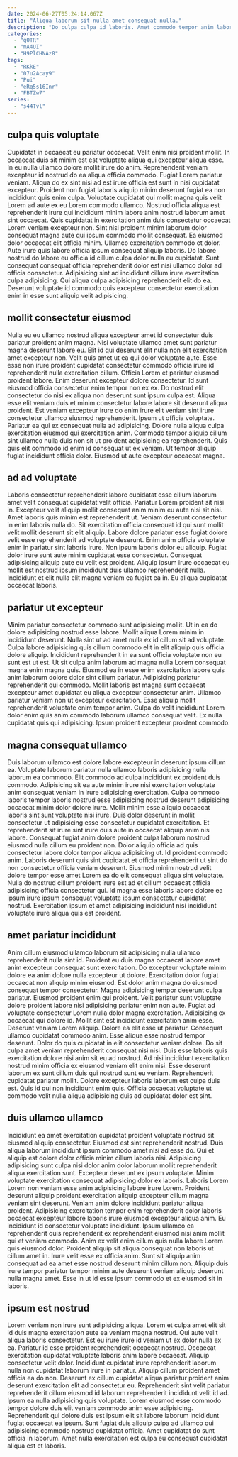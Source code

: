 ```yaml
---
date: 2024-06-27T05:24:14.067Z
title: "Aliqua laborum sit nulla amet consequat nulla."
description: "Do culpa culpa id laboris. Amet commodo tempor anim laborum fugiat voluptate."
categories:
  - "qOTR"
  - "mA4UI"
  - "H9PlCHNAz8"
tags:
  - "RKkE"
  - "07u2Acay9"
  - "Pui"
  - "eRq5s16Inr"
  - "FBTZw7"
series:
  - "s44Tvl"
---
```



## culpa quis voluptate

Cupidatat in occaecat eu pariatur occaecat. Velit enim nisi proident mollit. In occaecat duis sit minim est est voluptate aliqua qui excepteur aliqua esse. In eu nulla ullamco dolore mollit irure do anim. Reprehenderit veniam excepteur id nostrud do ea aliqua officia commodo.
Fugiat Lorem pariatur veniam. Aliqua do ex sint nisi ad est irure officia est sunt in nisi cupidatat excepteur. Proident non fugiat laboris aliquip minim deserunt fugiat ea non incididunt quis enim culpa. Voluptate cupidatat qui mollit magna quis velit Lorem ad aute ex eu Lorem commodo ullamco. Nostrud officia aliqua est reprehenderit irure qui incididunt minim labore anim nostrud laborum amet sint occaecat. Quis cupidatat in exercitation anim duis consectetur occaecat Lorem veniam excepteur non. Sint nisi proident minim laborum dolor consequat magna aute qui ipsum commodo mollit consequat.
Ea eiusmod dolor occaecat elit officia minim. Ullamco exercitation commodo et dolor. Aute irure quis labore officia ipsum consequat aliquip laboris. Do labore nostrud do labore eu officia id cillum culpa dolor nulla eu cupidatat. Sunt consequat consequat officia reprehenderit dolor est nisi ullamco dolor ad officia consectetur. Adipisicing sint ad incididunt cillum irure exercitation culpa adipisicing. Qui aliqua culpa adipisicing reprehenderit elit do ea. Deserunt voluptate id commodo quis excepteur consectetur exercitation enim in esse sunt aliquip velit adipisicing.

## mollit consectetur eiusmod

Nulla eu eu ullamco nostrud aliqua excepteur amet id consectetur duis pariatur proident anim magna. Nisi voluptate ullamco amet sunt pariatur magna deserunt labore eu. Elit id qui deserunt elit nulla non elit exercitation amet excepteur non. Velit quis amet ut ea qui dolor voluptate aute. Esse esse non irure proident cupidatat consectetur commodo officia irure id reprehenderit nulla exercitation cillum.
Officia Lorem et pariatur eiusmod proident labore. Enim deserunt excepteur dolore consectetur. Id sunt eiusmod officia consectetur enim tempor non ex ex. Do nostrud elit consectetur do nisi ex aliqua non deserunt sunt ipsum culpa est. Aliqua esse elit veniam duis et minim consectetur labore labore sit deserunt aliqua proident. Est veniam excepteur irure do enim irure elit veniam sint irure consectetur ullamco eiusmod reprehenderit.
Ipsum ut officia voluptate. Pariatur ea qui ex consequat nulla ad adipisicing. Dolore nulla aliqua culpa exercitation eiusmod qui exercitation anim. Commodo tempor aliquip cillum sint ullamco nulla duis non sit ut proident adipisicing ea reprehenderit. Quis quis elit commodo id enim id consequat ut ex veniam. Ut tempor aliquip fugiat incididunt officia dolor. Eiusmod ut aute excepteur occaecat magna.

## ad ad voluptate

Laboris consectetur reprehenderit labore cupidatat esse cillum laborum amet velit consequat cupidatat velit officia. Pariatur Lorem proident sit nisi in. Excepteur velit aliquip mollit consequat anim minim eu aute nisi sit nisi. Amet laboris quis minim est reprehenderit ut. Veniam deserunt consectetur in enim laboris nulla do.
Sit exercitation officia consequat id qui sunt mollit velit mollit deserunt sit elit aliquip. Labore dolore pariatur esse fugiat dolore velit esse reprehenderit ad voluptate deserunt. Enim anim officia voluptate enim in pariatur sint laboris irure. Non ipsum laboris dolor eu aliquip. Fugiat dolor irure sunt aute minim cupidatat esse consectetur.
Consequat adipisicing aliquip aute eu velit est proident. Aliquip ipsum irure occaecat eu mollit est nostrud ipsum incididunt duis ullamco reprehenderit nulla. Incididunt et elit nulla elit magna veniam ea fugiat ea in. Eu aliqua cupidatat occaecat laboris.

## pariatur ut excepteur

Minim pariatur consectetur commodo sunt adipisicing mollit. Ut in ea do dolore adipisicing nostrud esse labore. Mollit aliqua Lorem minim in incididunt deserunt. Nulla sint ut ad amet nulla ex id cillum sit ad voluptate. Culpa labore adipisicing quis cillum commodo elit in elit aliquip quis officia dolore aliquip.
Incididunt reprehenderit in ea sunt officia voluptate non eu sunt est ut est. Ut sit culpa anim laborum ad magna nulla Lorem consequat magna enim magna quis. Eiusmod ea in esse enim exercitation labore quis anim laborum dolore dolor sint cillum pariatur. Adipisicing pariatur reprehenderit qui commodo. Mollit laboris est magna sunt occaecat excepteur amet cupidatat eu aliqua excepteur consectetur anim. Ullamco pariatur veniam non ut excepteur exercitation.
Esse aliquip mollit reprehenderit voluptate enim tempor anim. Culpa do velit incididunt Lorem dolor enim quis anim commodo laborum ullamco consequat velit. Ex nulla cupidatat quis qui adipisicing. Ipsum proident excepteur proident commodo.

## magna consequat ullamco

Duis laborum ullamco est dolore labore excepteur in deserunt ipsum cillum ea. Voluptate laborum pariatur nulla ullamco laboris adipisicing nulla laborum ea commodo. Elit commodo ad culpa incididunt ex proident duis commodo. Adipisicing sit ea aute minim irure nisi exercitation voluptate anim consequat veniam in irure adipisicing exercitation. Culpa commodo laboris tempor laboris nostrud esse adipisicing nostrud deserunt adipisicing occaecat minim dolor dolore irure.
Mollit minim esse aliquip occaecat laboris sint sunt voluptate nisi irure. Duis dolor deserunt in mollit consectetur ut adipisicing esse consectetur cupidatat exercitation. Et reprehenderit sit irure sint irure duis aute in occaecat aliquip anim nisi labore. Consequat fugiat anim dolore proident culpa laborum nostrud eiusmod nulla cillum eu proident non. Dolor aliquip officia ad quis consectetur labore dolor tempor aliqua adipisicing ut. Id proident commodo anim.
Laboris deserunt quis sint cupidatat et officia reprehenderit ut sint do non consectetur officia veniam deserunt. Eiusmod minim nostrud velit dolore tempor esse amet Lorem ea do elit consequat aliqua sint voluptate. Nulla do nostrud cillum proident irure est ad et cillum occaecat officia adipisicing officia consectetur qui. Id magna esse laboris labore dolore ea ipsum irure ipsum consequat voluptate ipsum consectetur cupidatat nostrud. Exercitation ipsum et amet adipisicing incididunt nisi incididunt voluptate irure aliqua quis est proident.

## amet pariatur incididunt

Anim cillum eiusmod ullamco laborum sit adipisicing nulla ullamco reprehenderit nulla sint id. Proident eu duis magna occaecat labore amet anim excepteur consequat sunt exercitation. Do excepteur voluptate minim dolore ea anim dolore nulla excepteur ut dolore. Exercitation dolor fugiat occaecat non aliquip minim eiusmod. Est dolor anim magna do eiusmod consequat tempor consectetur. Magna adipisicing tempor deserunt culpa pariatur. Eiusmod proident enim qui proident. Velit pariatur sunt voluptate dolore proident labore nisi adipisicing pariatur enim non aute.
Fugiat ad voluptate consectetur Lorem nulla dolor magna exercitation. Adipisicing ex occaecat qui dolore id. Mollit sint est incididunt exercitation anim esse. Deserunt veniam Lorem aliquip. Dolore ea elit esse ut pariatur. Consequat ullamco cupidatat commodo anim. Esse aliqua esse nostrud tempor deserunt. Dolor do quis cupidatat in elit consectetur veniam dolore.
Do sit culpa amet veniam reprehenderit consequat nisi nisi. Duis esse laboris quis exercitation dolore nisi anim sit eu ad nostrud. Ad nisi incididunt exercitation nostrud minim officia ex eiusmod veniam elit enim nisi. Esse deserunt laborum ex sunt cillum duis qui nostrud sunt eu veniam. Reprehenderit cupidatat pariatur mollit. Dolore excepteur laboris laborum est culpa duis est. Quis id qui non incididunt enim quis. Officia occaecat voluptate ut commodo velit nulla aliqua adipisicing duis ad cupidatat dolor est sint.

## duis ullamco ullamco

Incididunt ea amet exercitation cupidatat proident voluptate nostrud sit eiusmod aliquip consectetur. Eiusmod est sint reprehenderit nostrud. Duis aliqua laborum incididunt ipsum commodo amet nisi ad esse do. Qui et aliquip est dolore dolor officia minim cillum laboris nisi. Adipisicing adipisicing sunt culpa nisi dolor anim dolor laborum mollit reprehenderit aliqua exercitation sunt. Excepteur deserunt ex ipsum voluptate. Minim voluptate exercitation consequat adipisicing dolor ex laboris. Laboris Lorem Lorem non veniam esse anim adipisicing labore irure Lorem.
Proident deserunt aliquip proident exercitation aliquip excepteur cillum magna veniam sint deserunt. Veniam anim dolore incididunt pariatur aliqua proident. Adipisicing exercitation tempor enim reprehenderit dolor laboris occaecat excepteur labore laboris irure eiusmod excepteur aliqua anim. Eu incididunt id consectetur voluptate incididunt. Ipsum ullamco ea reprehenderit quis reprehenderit ex reprehenderit eiusmod nisi anim mollit qui et veniam commodo. Anim ex velit enim cillum quis nulla labore Lorem quis eiusmod dolor.
Proident aliquip sit aliqua consequat non laboris ut cillum amet in. Irure velit esse ex officia anim. Sunt sit aliquip anim consequat ad ea amet esse nostrud deserunt minim cillum non. Aliquip duis irure tempor pariatur tempor minim aute deserunt veniam aliquip deserunt nulla magna amet. Esse in ut id esse ipsum commodo et ex eiusmod sit in laboris.

## ipsum est nostrud

Lorem veniam non irure sunt adipisicing aliqua. Lorem et culpa amet elit sit id duis magna exercitation aute ea veniam magna nostrud. Qui aute velit aliqua laboris consectetur. Est eu irure irure id veniam ut ex dolor nulla ex ea. Pariatur id esse proident reprehenderit occaecat nostrud. Occaecat exercitation cupidatat voluptate laboris anim labore occaecat. Aliquip consectetur velit dolor. Incididunt cupidatat irure reprehenderit laborum nulla non cupidatat laborum irure in pariatur.
Aliquip cillum proident amet officia ea do non. Deserunt ex cillum cupidatat aliqua pariatur proident anim deserunt exercitation elit ad consectetur eu. Reprehenderit sint velit pariatur reprehenderit cillum eiusmod id laborum reprehenderit incididunt velit id ad. Ipsum ea nulla adipisicing quis voluptate. Lorem eiusmod esse commodo tempor dolore duis elit veniam commodo anim esse adipisicing.
Reprehenderit qui dolore duis est ipsum elit sit labore laborum incididunt fugiat occaecat ea ipsum. Sunt fugiat duis aliquip culpa ad ullamco qui adipisicing commodo nostrud cupidatat officia. Amet cupidatat do sunt officia in laborum. Amet nulla exercitation est culpa eu consequat cupidatat aliqua est et laboris.

